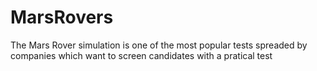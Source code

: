 # MarsRovers
The Mars Rover simulation is one of the most popular tests spreaded by companies which want to screen candidates with a pratical test

